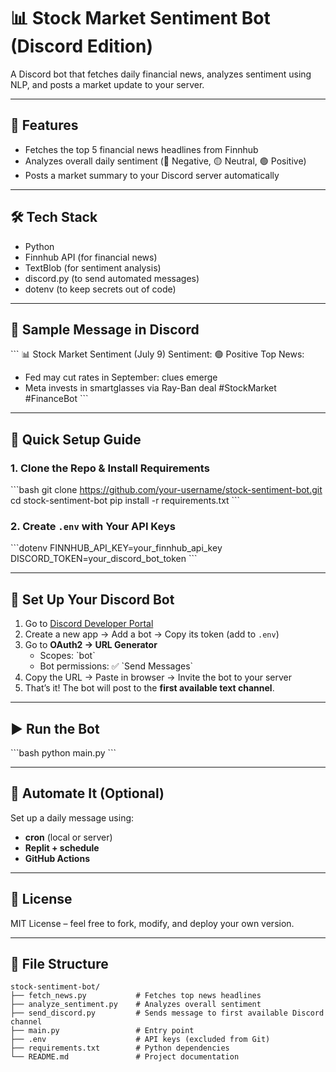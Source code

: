 
# 📊 Stock Market Sentiment Bot (Discord Edition)

A Discord bot that fetches daily financial news, analyzes sentiment using NLP, and posts a market update to your server.

---

## 🚀 Features
- Fetches the top 5 financial news headlines from Finnhub
- Analyzes overall daily sentiment (🔴 Negative, 🟡 Neutral, 🟢 Positive)
- Posts a market summary to your Discord server automatically

---

## 🛠️ Tech Stack
- Python  
- Finnhub API (for financial news)  
- TextBlob (for sentiment analysis)  
- discord.py (to send automated messages)  
- dotenv (to keep secrets out of code)

---

## 📸 Sample Message in Discord
\`\`\`
📊 Stock Market Sentiment (July 9)
Sentiment: 🟢 Positive
Top News:
- Fed may cut rates in September: clues emerge
- Meta invests in smartglasses via Ray-Ban deal
#StockMarket #FinanceBot
\`\`\`

---

## 🧪 Quick Setup Guide

### 1. Clone the Repo & Install Requirements
\`\`\`bash
git clone https://github.com/your-username/stock-sentiment-bot.git
cd stock-sentiment-bot
pip install -r requirements.txt
\`\`\`

### 2. Create `.env` with Your API Keys
\`\`\`dotenv
FINNHUB_API_KEY=your_finnhub_api_key
DISCORD_TOKEN=your_discord_bot_token
\`\`\`

---

## 🤖 Set Up Your Discord Bot

1. Go to [Discord Developer Portal](https://discord.com/developers/applications)
2. Create a new app → Add a bot → Copy its token (add to `.env`)
3. Go to **OAuth2 → URL Generator**  
   - Scopes: \`bot\`  
   - Bot permissions: ✅ \`Send Messages\`
4. Copy the URL → Paste in browser → Invite the bot to your server
5. That’s it! The bot will post to the **first available text channel**.

---

## ▶️ Run the Bot
\`\`\`bash
python main.py
\`\`\`

---

## 🔄 Automate It (Optional)
Set up a daily message using:
- **cron** (local or server)
- **Replit + schedule**
- **GitHub Actions**

---

## 📄 License
MIT License – feel free to fork, modify, and deploy your own version.


---

## 📁 File Structure

```
stock-sentiment-bot/
├── fetch_news.py           # Fetches top news headlines
├── analyze_sentiment.py    # Analyzes overall sentiment
├── send_discord.py         # Sends message to first available Discord channel
├── main.py                 # Entry point
├── .env                    # API keys (excluded from Git)
├── requirements.txt        # Python dependencies
└── README.md               # Project documentation
```
